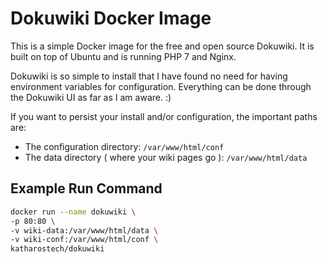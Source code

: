 # Dokuwiki Docker Image

This is a simple Docker image for the free and open source Dokuwiki. It is built on top of Ubuntu and is running PHP 7 and Nginx.

Dokuwiki is so simple to install that I have found no need for having environment variables for configuration. Everything can be done through the Dokuwiki UI as far as I am aware. :)

If you want to persist your install and/or configuration, the important paths are:

* The configuration directory: `/var/www/html/conf`
* The data directory ( where your wiki pages go ): `/var/www/html/data`

## Example Run Command

```bash
docker run --name dokuwiki \
-p 80:80 \
-v wiki-data:/var/www/html/data \
-v wiki-conf:/var/www/html/conf \
katharostech/dokuwiki
```
